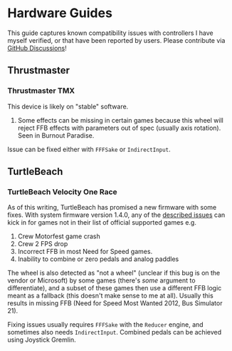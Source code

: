# Hardware Guides

This guide captures known compatibility issues with controllers I have
myself verified, or that have been reported by users. Please contribute via
[GitHub Discussions](https://github.com/code-monet/sim-gamer-kit/discussions)!

## Thrustmaster

### Thrustmaster TMX

This device is likely on "stable" software.

1.  Some effects can be missing in certain games because this wheel will
    reject FFB effects with parameters out of spec (usually axis rotation).
    Seen in Burnout Paradise.

Issue can be fixed either with `FFFSake` or `IndirectInput`.

## TurtleBeach

### TurtleBeach Velocity One Race

As of this writing, TurtleBeach has promised a new firmware with some fixes.
With system firmware version 1.4.0, any of the [described issues](../game_guides/issues.md)
can kick in for games not in their list of official supported games e.g.

1.  Crew Motorfest game crash
2.  Crew 2 FPS drop
3.  Incorrect FFB in most Need for Speed games.
4.  Inability to combine or zero pedals and analog paddles

The wheel is also detected as "not a wheel" (unclear if this bug
is on the vendor or Microsoft) by some games (there's *some* argument to
differentiate), and a subset of these games then use a different
FFB logic meant as a fallback (this doesn't make sense to me at all). Usually
this results in missing FFB (Need for Speed Most Wanted 2012, Bus Simulator 21).

Fixing issues usually requires `FFFSake` with the `Reducer` engine, and sometimes
also needs `IndirectInput`. Combined pedals can be achieved using Joystick Gremlin.

